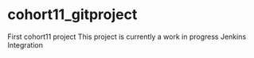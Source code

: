 # cohort11_gitproject
First cohort11 project
This project is currently a work in progress
Jenkins Integration
